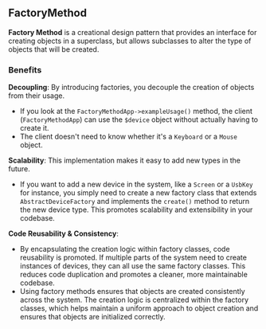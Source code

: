 ## FactoryMethod

**Factory Method**  is a creational design pattern that provides an interface for creating objects in a superclass, but allows subclasses to alter the type of objects that will be created.

### Benefits

**Decoupling**: By introducing factories, you decouple the creation of objects from their usage. 
- If you look at the `FactoryMethodApp->exampleUsage()` method, the client (`FactoryMethodApp`) can use the `$device` object without actually having to create it. 
- The client doesn't need to know whether it's a `Keyboard` or a `Mouse` object.

**Scalability**: This implementation makes it easy to add new types in the future.
- If you want to add a new device in the system, like a `Screen` or a `UsbKey` for instance, you simply need to create a new factory class that extends `AbstractDeviceFactory` and implements the `create()` method to return the new device type. This promotes scalability and extensibility in your codebase.

**Code Reusability & Consistency**: 
- By encapsulating the creation logic within factory classes, code reusability is promoted. If multiple parts of the system need to create instances of devices, they can all use the same factory classes. This reduces code duplication and promotes a cleaner, more maintainable codebase.
- Using factory methods ensures that objects are created consistently across the system. The creation logic is centralized within the factory classes, which helps maintain a uniform approach to object creation and ensures that objects are initialized correctly.